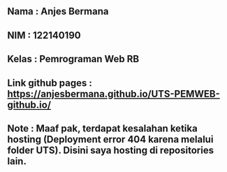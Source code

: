 ## Nama : Anjes Bermana
## NIM  : 122140190
## Kelas : Pemrograman Web RB

## Link github pages : https://anjesbermana.github.io/UTS-PEMWEB-github.io/
## Note : Maaf pak, terdapat kesalahan ketika hosting (Deployment error 404 karena melalui folder UTS). Disini saya hosting di repositories lain.
